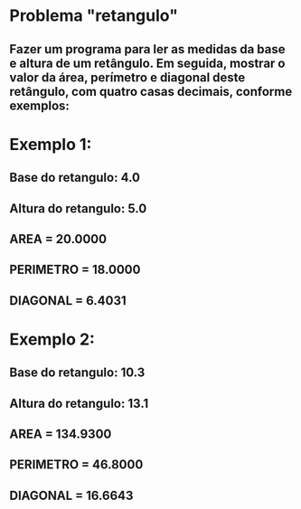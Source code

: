 # Problema "retangulo"

## Fazer um programa para ler as medidas da base e altura de um retângulo. Em seguida, mostrar o valor da área, perímetro e diagonal deste retângulo, com quatro casas decimais, conforme exemplos:

# Exemplo 1:

## Base do retangulo: 4.0
## Altura do retangulo: 5.0
## AREA = 20.0000
## PERIMETRO = 18.0000
## DIAGONAL = 6.4031

# Exemplo 2:
## Base do retangulo: 10.3
## Altura do retangulo: 13.1
## AREA = 134.9300
## PERIMETRO = 46.8000
## DIAGONAL = 16.6643 